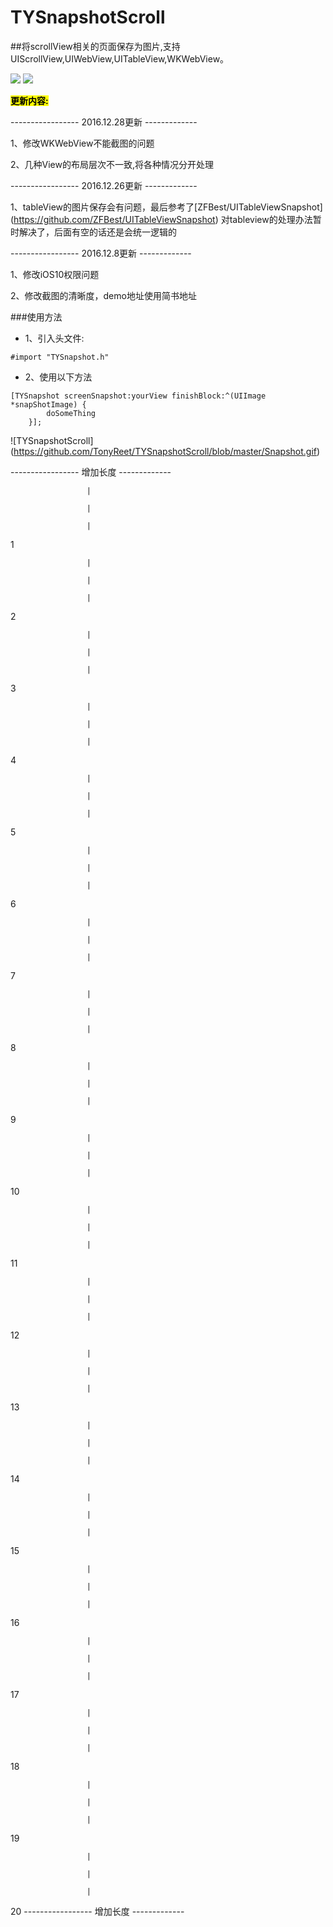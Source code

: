 # TYSnapshotScroll
##将scrollView相关的页面保存为图片,支持UIScrollView,UIWebView,UITableView,WKWebView。

[![](https://img.shields.io/badge/Supported-iOS7-4BC51D.svg?style=flat-square)](https://github.com/TonyReet/TYSnapshotScroll)
[![](https://img.shields.io/badge/Objc-compatible-4BC51D.svg?style=flat-square)](https://github.com/TonyReet/TYSnapshotScroll)

**<mark>更新内容:</mark>**

----------------- 2016.12.28更新 -------------

1、修改WKWebView不能截图的问题

2、几种View的布局层次不一致,将各种情况分开处理


----------------- 2016.12.26更新 -------------

1、tableView的图片保存会有问题，最后参考了[ZFBest/UITableViewSnapshot] (https://github.com/ZFBest/UITableViewSnapshot)
对tableview的处理办法暂时解决了，后面有空的话还是会统一逻辑的


----------------- 2016.12.8更新 -------------

1、修改iOS10权限问题

2、修改截图的清晰度，demo地址使用简书地址


###使用方法
- 1、引入头文件:

```objc
#import "TYSnapshot.h"
```
- 2、使用以下方法

```objc
[TYSnapshot screenSnapshot:yourView finishBlock:^(UIImage *snapShotImage) {
        doSomeThing
    }];

```


![TYSnapshotScroll] (https://github.com/TonyReet/TYSnapshotScroll/blob/master/Snapshot.gif)

----------------- 增加长度 -------------

                     |
                     
                     |
                     
                     |
                     
1

                     |
                     
                     |
                     
                     |
                     
2

                     |
                     
                     |
                     
                     |
                     
3

                     |
                     
                     |
                     
                     |
                     
4

                     |
                     
                     |
                     
                     |
                     
5

                     |
                     
                     |
                     
                     |
                     
6

                     |
                     
                     |
                     
                     |
                     
7

                     |
                     
                     |
                     
                     |
                     
8

                     |
                     
                     |
                     
                     |
                     
9

                     |
                     
                     |
                     
                     |
                     
10

                     |
                     
                     |
                     
                     |
                     
11

                     |
                     
                     |
                     
                     |
                     
12

                     |
                     
                     |
                     
                     |
                     
13

                     |
                     
                     |
                     
                     |
                     
14

                     |
                     
                     |
                     
                     |
                     
15

                     |
                     
                     |
                     
                     |
                     
16

                     |
                     
                     |
                     
                     |
                     
17

                     |
                     
                     |
                     
                     |
                     
18

                     |
                     
                     |
                     
                     |
                     
19

                     |
                     
                     |
                     
                     |
                     
20
----------------- 增加长度 -------------
